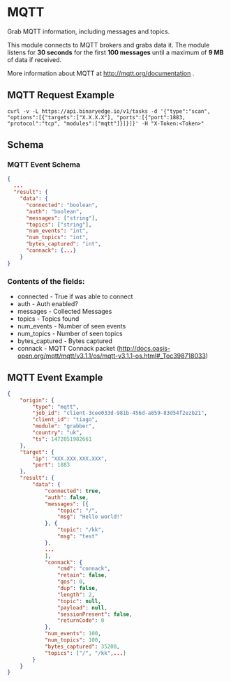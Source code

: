 # MQTT

Grab MQTT information, including messages and topics.

This module connects to MQTT brokers and grabs data it. The module listens for **30 seconds** for the first **100 messages** until a maximum of **9 MB** of data if received. 

More information about MQTT at http://mqtt.org/documentation .

## MQTT Request Example

```
curl -v -L https://api.binaryedge.io/v1/tasks -d '{"type":"scan", "options":[{"targets":["X.X.X.X"], "ports":[{"port":1883, "protocol":"tcp", "modules":["mqtt"]}]}]}' -H "X-Token:<Token>"
```

## Schema

### MQTT Event Schema

```json
{
  ...
  "result": {
    "data": {
      "connected": "boolean",
      "auth": "boolean",
      "messages": ["string"],
      "topics": ["string"],
      "num_events": "int",
      "num_topics": "int",
      "bytes_captured": "int",
      "connack": {...}
    }
}
```

### Contents of the fields:

  * connected - True if was able to connect
  * auth - Auth enabled?
  * messages - Collected Messages
  * topics - Topics found
  * num_events - Number of seen events
  * num_topics - Number of seen topics
  * bytes_captured - Bytes captured
  * connack - MQTT Connack packet (http://docs.oasis-open.org/mqtt/mqtt/v3.1.1/os/mqtt-v3.1.1-os.html#_Toc398718033)

## MQTT Event Example

```json
{
    "origin": {
        "type": "mqtt",
        "job_id": "client-3cee033d-981b-456d-a859-83d54f2ezb21",
        "client_id": "tiago",
        "module": "grabber",
        "country": "uk",
        "ts": 1472051982661
    },
    "target": {
        "ip": "XXX.XXX.XXX.XXX",
        "port": 1883
    },
    "result": {
        "data": {
            "connected": true,
            "auth": false,
            "messages": [{
                "topic": "/",
                "msg": "Hello world!"
            }, {
                "topic": "/kk",
                "msg": "test"
            },
            ...
            ],
            "connack": {
                "cmd": "connack",
                "retain": false,
                "qos": 0,
                "dup": false,
                "length": 2,
                "topic": null,
                "payload": null,
                "sessionPresent": false,
                "returnCode": 0
            },
            "num_events": 100,
            "num_topics": 100,
            "bytes_captured": 35208,
            "topics": ["/", "/kk",...]
        }
    }
}
```
